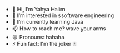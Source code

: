 - 👋 Hi, I’m Yahya Halim
- 👀 I’m interested in ssoftware engineering 
- 🌱 I’m currently learning Java
- 📫 How to reach me? wave your arms 
- 😄 Pronouns: hahaha
- ⚡ Fun fact: I'm the joker 🃏 

<!---
Yahya-Halim/Yahya-Halim is a ✨ special ✨ repository because its `README.md` (this file) appears on your GitHub profile.
You can click the Preview link to take a look at your changes.
--->
